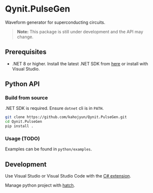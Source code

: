 # Qynit.PulseGen

Waveform generator for superconducting circuits.

> **Note:** This package is still under development and the API may change.

## Prerequisites

* .NET 8 or higher. Install the latest .NET SDK from [here](https://dotnet.microsoft.com/download/dotnet) or install with Visual Studio.

## Python API

### Build from source

.NET SDK is required.  Ensure `dotnet` cli is in `PATH`.

```bash
git clone https://github.com/kahojyun/Qynit.PulseGen.git
cd Qynit.PulseGen
pip install .
```

### Usage (TODO)

Examples can be found in `python/examples`.

## Development

Use Visual Studio or Visual Studio Code with the [C# extension](https://marketplace.visualstudio.com/items?itemName=ms-dotnettools.csharp).

Manage python project with [hatch](https://github.com/pypa/hatch).